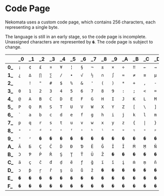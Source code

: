 # Code Page

Nekomata uses a custom code page, which contains 256 characters, each representing a single byte.

The language is still in an early stage, so the code page is incomplete. Unassigned characters are represented by `�`. The code page is subject to change.

| |**_0**|**_1**|**_2**|**_3**|**_4**|**_5**|**_6**|**_7**|**_8**|**_9**|**_A**|**_B**|**_C**|**_D**|**_E**|**_F**|
|-|-|-|-|-|-|-|-|-|-|-|-|-|-|-|-|-|
|**0_**|`¡`|`¢`|`£`|`¤`|`¥`|`¦`|`§`|`¬`|`±`|`×`|`÷`|`‼`|`←`|`→`|`↔`|`↕`|
|**1_**|`¿`|`∆`|`∏`|`∑`|`∕`|`∙`|`√`|`½`|`∩`|`∫`|`≈`|`≠`|`≡`|`µ`|`≤`|`≥`|
|**2_**|` `|`!`|`"`|`#`|`$`|`%`|`&`|`'`|`(`|`)`|`*`|`+`|`,`|`-`|`.`|`/`|
|**3_**|`0`|`1`|`2`|`3`|`4`|`5`|`6`|`7`|`8`|`9`|`:`|`;`|`<`|`=`|`>`|`?`|
|**4_**|`@`|`A`|`B`|`C`|`D`|`E`|`F`|`G`|`H`|`I`|`J`|`K`|`L`|`M`|`N`|`O`|
|**5_**|`P`|`Q`|`R`|`S`|`T`|`U`|`V`|`W`|`X`|`Y`|`Z`|`[`|`\`|`]`|`^`|`_`|
|**6_**|`` ` ``|`a`|`b`|`c`|`d`|`e`|`f`|`g`|`h`|`i`|`j`|`k`|`l`|`m`|`n`|`o`|
|**7_**|`p`|`q`|`r`|`s`|`t`|`u`|`v`|`w`|`x`|`y`|`z`|`{`|`\|`|`}`|`~`|`\n`|
|**8_**|`ᵃ`|`ᶜ`|`ᵈ`|`ᵉ`|`ᵋ`|`ᶠ`|`ᶦ`|`ᵏ`|`ˡ`|`ᵐ`|`ᵚ`|`ᵑ`|`ᵒ`|`ᵖ`|`ᵗ`|`ʷ`|
|**9_**|`ˣ`|`ᶻ`|`�`|`�`|`�`|`�`|`�`|`�`|`�`|`�`|`�`|`�`|`�`|`�`|`�`|`�`|
|**A_**|`Ä`|`Ƃ`|`Ç`|`Ĉ`|`Ď`|`Ð`|`Ɗ`|`Ë`|`Ĝ`|`Ĩ`|`Ĭ`|`Ṁ`|`Ṃ`|`Ň`|`Ö`|`Ø`|
|**B_**|`Ɔ`|`Ƥ`|`Ṗ`|`Ř`|`Ş`|`Ţ`|`Ť`|`Ŭ`|`Ž`|`�`|`�`|`�`|`�`|`�`|`�`|`�`|
|**C_**|`ä`|`ç`|`ĉ`|`đ`|`ḍ`|`ĕ`|`ƒ`|`ĝ`|`ï`|`ĭ`|`į`|`ṁ`|`ṃ`|`ň`|`ŋ`|`ṇ`|
|**D_**|`ɔ`|`ƥ`|`ŗ`|`ř`|`ş`|`ũ`|`ů`|`ž`|`�`|`�`|`�`|`�`|`�`|`�`|`�`|`�`|
|**E_**|`�`|`�`|`�`|`�`|`�`|`�`|`�`|`�`|`�`|`�`|`�`|`�`|`�`|`�`|`�`|`�`|
|**F_**|`�`|`�`|`�`|`�`|`�`|`�`|`�`|`�`|`�`|`�`|`�`|`�`|`�`|`�`|`�`|`�`|

